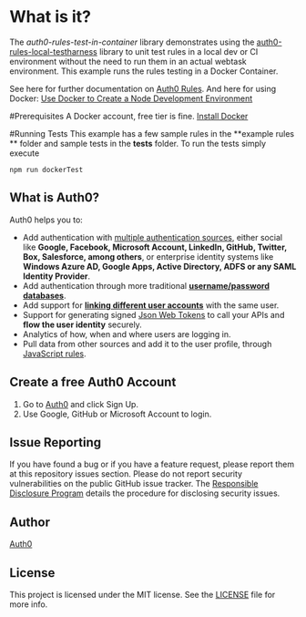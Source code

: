 # What is it?

The _auth0-rules-test-in-container_ library demonstrates using the [auth0-rules-local-testharness](https://github.com/auth0/auth0-rules-local-testharness) library to unit test rules in a local dev or CI environment without the need to run them in an actual webtask environment. This example runs the rules testing in a Docker Container.

See here for further documentation on [Auth0 Rules](https://auth0.com/docs/rules).
And here for using Docker: [Use Docker to Create a Node Development Environment](https://auth0.com/blog/use-docker-to-create-a-node-development-environment/?utm_source=dev&utm_medium=sc&utm_campaign=docker_devenv)

#Prerequisites
A Docker account, free tier is fine.
[Install Docker](https://www.docker.com/products/docker-desktop)

#Running Tests
This example has a few sample rules in the **example rules ** folder and sample tests in the **tests** folder. To run the tests simply execute

```
npm run dockerTest
```

## What is Auth0?

Auth0 helps you to:

- Add authentication with [multiple authentication sources](https://docs.auth0.com/identityproviders), either social like **Google, Facebook, Microsoft Account, LinkedIn, GitHub, Twitter, Box, Salesforce, among others**, or enterprise identity systems like **Windows Azure AD, Google Apps, Active Directory, ADFS or any SAML Identity Provider**.
- Add authentication through more traditional **[username/password databases](https://docs.auth0.com/mysql-connection-tutorial)**.
- Add support for **[linking different user accounts](https://docs.auth0.com/link-accounts)** with the same user.
- Support for generating signed [Json Web Tokens](https://docs.auth0.com/jwt) to call your APIs and **flow the user identity** securely.
- Analytics of how, when and where users are logging in.
- Pull data from other sources and add it to the user profile, through [JavaScript rules](https://docs.auth0.com/rules).

## Create a free Auth0 Account

1. Go to [Auth0](https://auth0.com/signup) and click Sign Up.
2. Use Google, GitHub or Microsoft Account to login.

## Issue Reporting

If you have found a bug or if you have a feature request, please report them at this repository issues section. Please do not report security vulnerabilities on the public GitHub issue tracker. The [Responsible Disclosure Program](https://auth0.com/whitehat) details the procedure for disclosing security issues.

## Author

[Auth0](auth0.com)

## License

This project is licensed under the MIT license. See the [LICENSE](LICENSE) file for more info.
